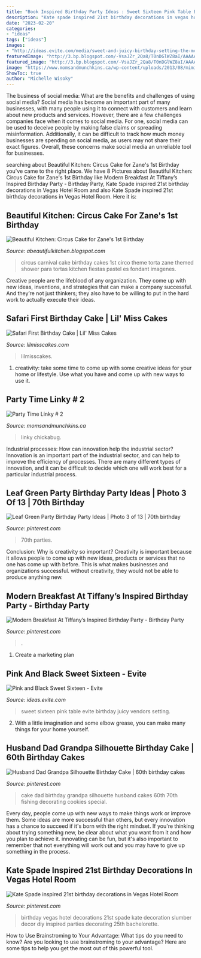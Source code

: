 ```yaml
---
title: "Book Inspired Birthday Party Ideas : Sweet Sixteen Pink Table Evite Birthday Juicy Vendors Setting"
description: "Kate spade inspired 21st birthday decorations in vegas hotel room"
date: "2023-02-20"
categories:
- "ideas"
tags: ["ideas"]
images:
- "http://ideas.evite.com/media/sweet-and-juicy-birthday-setting-the-mood-table-595.jpg"
featuredImage: "http://3.bp.blogspot.com/-VsaJZr_2Qa8/T0nDGlWZ8aI/AAAAAAAAAhU/v5uAgyDXHMU/s1600/IMG_4788.jpg"
featured_image: "http://3.bp.blogspot.com/-VsaJZr_2Qa8/T0nDGlWZ8aI/AAAAAAAAAhU/v5uAgyDXHMU/s1600/IMG_4788.jpg"
image: "https://www.momsandmunchkins.ca/wp-content/uploads/2013/08/mimis.jpg"
ShowToc: true
author: "Michelle Wisoky"
---
```



The business of social media: What are the benefits and challenges of using social media?
Social media has become an important part of many businesses, with many people using it to connect with customers and learn about new products and services. However, there are a few challenges companies face when it comes to social media. For one, social media can be used to deceive people by making false claims or spreading misinformation. Additionally, it can be difficult to track how much money businesses are spending on social media, as users may not share their exact figures. Overall, these concerns make social media an unreliable tool for businesses.

	

		
searching about Beautiful Kitchen: Circus Cake for Zane&#039;s 1st Birthday you've came to the right place. We have 8 Pictures about Beautiful Kitchen: Circus Cake for Zane&#039;s 1st Birthday like Modern Breakfast At Tiffany’s Inspired Birthday Party - Birthday Party, Kate Spade inspired 21st birthday decorations in Vegas Hotel Room and also Kate Spade inspired 21st birthday decorations in Vegas Hotel Room. Here it is:
		
    
## Beautiful Kitchen: Circus Cake For Zane&#039;s 1st Birthday

<img loading=lazy src="http://3.bp.blogspot.com/-VsaJZr_2Qa8/T0nDGlWZ8aI/AAAAAAAAAhU/v5uAgyDXHMU/s1600/IMG_4788.jpg" onerror="this.onerror=null;this.src='https://tse1.mm.bing.net/th?id=OIP.SoZAJUQ0uKFIf8RLrT94BgHaK8&amp;pid=15.1';" alt="Beautiful Kitchen: Circus Cake for Zane&#039;s 1st Birthday">

_Source: abeautifulkitchen.blogspot.com_

>circus carnival cake birthday cakes 1st circo theme torta zane themed shower para tortas kitchen fiestas pastel es fondant imagenes. 

	

Creative people are the lifeblood of any organization. They come up with new ideas, inventions, and strategies that can make a company successful. And they’re not just thinkers; they also have to be willing to put in the hard work to actually execute their ideas.

    
## Safari First Birthday Cake | Lil&#039; Miss Cakes

<img loading=lazy src="https://lilmisscakes.com/wp-content/uploads/2012/03/Safari-Cake-020.jpg" onerror="this.onerror=null;this.src='https://tse2.mm.bing.net/th?id=OIP.LWwYjUrvfLvhbqFP5LjxgQHaLH&amp;pid=15.1';" alt="Safari First Birthday Cake | Lil&#039; Miss Cakes">

_Source: lilmisscakes.com_

>lilmisscakes. 

	

1. creativity: take some time to come up with some creative ideas for your home or lifestyle. Use what you have and come up with new ways to use it.

    
## Party Time Linky # 2

<img loading=lazy src="https://www.momsandmunchkins.ca/wp-content/uploads/2013/08/mimis.jpg" onerror="this.onerror=null;this.src='https://tse4.mm.bing.net/th?id=OIP.dSCZ_Xvri07WTg75f0-lKwAAAA&amp;pid=15.1';" alt="Party Time Linky # 2">

_Source: momsandmunchkins.ca_

>linky chickabug. 

	

Industrial processes: How can innovation help the industrial sector?
Innovation is an important part of the industrial sector, and can help to improve the efficiency of processes. There are many different types of innovation, and it can be difficult to decide which one will work best for a particular industrial process.

    
## Leaf Green Party Birthday Party Ideas | Photo 3 Of 13 | 70th Birthday

<img loading=lazy src="https://i.pinimg.com/736x/76/6f/31/766f319b8120b943cdc4a6e9292dee79.jpg" onerror="this.onerror=null;this.src='https://tse1.mm.bing.net/th?id=OIP.k7DQxyJmSQhzpEmYvT4h2QHaJ3&amp;pid=15.1';" alt="Leaf Green Party Birthday Party Ideas | Photo 3 of 13 | 70th birthday">

_Source: pinterest.com_

>70th parties. 

	

Conclusion: Why is creativity so important?
Creativity is important because it allows people to come up with new ideas, products or services that no one has come up with before. This is what makes businesses and organizations successful. without creativity, they would not be able to produce anything new.

    
## Modern Breakfast At Tiffany’s Inspired Birthday Party - Birthday Party

<img loading=lazy src="https://i.pinimg.com/736x/27/92/16/279216cadb3b22685c5c659579bfdcd8.jpg" onerror="this.onerror=null;this.src='https://tse1.mm.bing.net/th?id=OIP.2WF-Opo7G9ij0wdpju5F1QHaLH&amp;pid=15.1';" alt="Modern Breakfast At Tiffany’s Inspired Birthday Party - Birthday Party">

_Source: pinterest.com_

>. 

	

1. Create a marketing plan 

    
## Pink And Black Sweet Sixteen - Evite

<img loading=lazy src="http://ideas.evite.com/media/sweet-and-juicy-birthday-setting-the-mood-table-595.jpg" onerror="this.onerror=null;this.src='https://tse4.mm.bing.net/th?id=OIP.YMm1MfBHGmeJiGSKOABWZgHaJ9&amp;pid=15.1';" alt="Pink and Black Sweet Sixteen - Evite">

_Source: ideas.evite.com_

>sweet sixteen pink table evite birthday juicy vendors setting. 

	

2. With a little imagination and some elbow grease, you can make many things for your home yourself.

    
## Husband Dad Grandpa Silhouette Birthday Cake | 60th Birthday Cakes

<img loading=lazy src="https://i.pinimg.com/736x/ce/c0/b3/cec0b31671d10170c349ce58dd3dbceb.jpg" onerror="this.onerror=null;this.src='https://tse1.mm.bing.net/th?id=OIP.WIzV76FlDpr7GPJV7iMyzgHaJ4&amp;pid=15.1';" alt="Husband Dad Grandpa Silhouette Birthday Cake | 60th birthday cakes">

_Source: pinterest.com_

>cake dad birthday grandpa silhouette husband cakes 60th 70th fishing decorating cookies special. 

	

Every day, people come up with new ways to make things work or improve them. Some ideas are more successful than others, but every innovation has a chance to succeed if it's born with the right mindset. If you're thinking about trying something new, be clear about what you want from it and how you plan to achieve it. innovating can be fun, but it's also important to remember that not everything will work out and you may have to give up something in the process.

    
## Kate Spade Inspired 21st Birthday Decorations In Vegas Hotel Room

<img loading=lazy src="https://i.pinimg.com/736x/b7/ab/8e/b7ab8e76d9370baf0dc52ed4fd1d1e4b--vegas-birthday--birthday.jpg" onerror="this.onerror=null;this.src='https://tse1.mm.bing.net/th?id=OIP.D-sc9YsrkunNRQwVEfBdIgHaJ3&amp;pid=15.1';" alt="Kate Spade inspired 21st birthday decorations in Vegas Hotel Room">

_Source: pinterest.com_

>birthday vegas hotel decorations 21st spade kate decoration slumber decor diy inspired parties decorating 25th bachelorette. 

	

How to Use Brainstroming to Your Advantage: What tips do you need to know?
Are you looking to use brainstroming to your advantage? Here are some tips to help you get the most out of this powerful tool.

